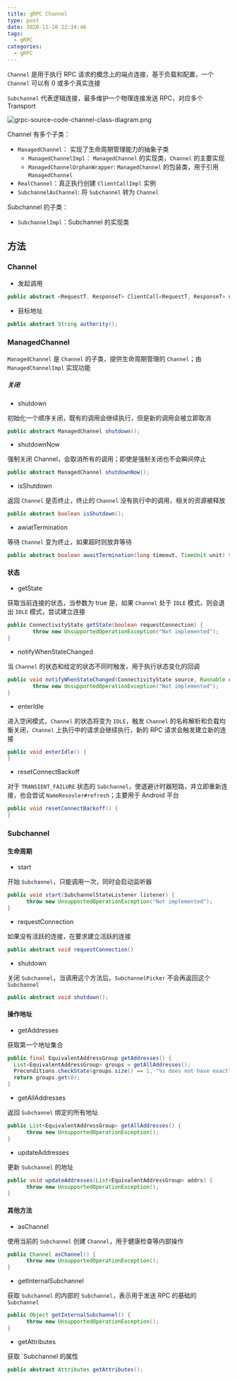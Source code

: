 ```yaml
---
title: gRPC Channel
type: post
date: 2020-11-18 22:34:46
tags:
  - gRPC
categories:
  - gRPC
---
```


`Channel` 是用于执行 RPC 请求的概念上的端点连接，基于负载和配置，一个 `Channel` 可以有 0 或多个真实连接

`Subchannel` 代表逻辑连接，最多维护一个物理连接发送 RPC，对应多个 Transport

![grpc-source-code-channel-class-diagram.png](https://img.hellowood.dev/picture/grpc-source-code-channel-class-diagram.png)

Channel 有多个子类：

- `ManagedChannel`： 实现了生命周期管理能力的抽象子类
  - `ManagedChannelImpl`： `ManagedChannel` 的实现类，`Channel` 的主要实现
  - `ManagedChannelOrphanWrapper`: `ManagedChannel` 的包装类，用于引用 `ManagedChannel`
- `RealChannel`：真正执行创建 `ClientCallImpl` 实例
- `SubchannelAsChannel`: 将 `Subchannel` 转为 `Channel`

Subchannel 的子类：

- `SubchannelImpl`：Subchannel 的实现类

## 方法

### Channel

- 发起调用

```java
public abstract <RequestT, ResponseT> ClientCall<RequestT, ResponseT> newCall(MethodDescriptor<RequestT, ResponseT> methodDescriptor, CallOptions callOptions);
```

- 目标地址

```java
public abstract String authority();
```

### ManagedChannel

`ManagedChannel` 是 `Channel` 的子类，提供生命周期管理的 `Channel`；由 `ManagedChannelImpl` 实现功能

##### 关闭

- shutdown

初始化一个顺序关闭，既有的调用会继续执行，但是新的调用会被立即取消

```java
public abstract ManagedChannel shutdown();
```

- shutdownNow

强制关闭 Channel，会取消所有的调用；即使是强制关闭也不会瞬间停止

```java
public abstract ManagedChannel shutdownNow();
```

- isShutdown

返回 `Channel` 是否终止，终止的 `Channel` 没有执行中的调用，相关的资源被释放

```java
public abstract boolean isShutdown();
```

- awiatTermination

等待 `Channel` 变为终止，如果超时则放弃等待

```java
public abstract boolean awaitTermination(long timeout, TimeUnit unit) throws InterruptedException;
```

#### 状态

- getState

获取当前连接的状态，当参数为 true 是，如果 `Channel` 处于 `IDLE` 模式，则会退出 `IDLE` 模式，尝试建立连接

```java
public ConnectivityState getState(boolean requestConnection) {
        throw new UnsupportedOperationException("Not implemented");
}
```

- notifyWhenStateChanged

当 `Channel` 的状态和给定的状态不同时触发，用于执行状态变化的回调

```java
public void notifyWhenStateChanged(ConnectivityState source, Runnable callback) {
        throw new UnsupportedOperationException("Not implemented");
}
```

- enterIdle

进入空闲模式，`Channel` 的状态将变为 `IDLE`，触发 `Channel` 的名称解析和负载均衡关闭，`Channel` 上执行中的请求会继续执行，新的 RPC 请求会触发建立新的连接

```java
public void enterIdle() {
}
```

- resetConnectBackoff

对于 `TRANSIENT_FAILURE` 状态的 `Subchannel`，使退避计时器短路，并立即重新连接，也会尝试 `NameResovler#refresh`；主要用于 Android 平台

```java
public void resetConnectBackoff() {
}
```

### Subchannel

#### 生命周期

- start

开始 `Subchannel`，只能调用一次，同时会启动监听器

```java
public void start(SubchannelStateListener listener) {
      throw new UnsupportedOperationException("Not implemented");
}
```

- requestConnection

如果没有活跃的连接，在要求建立活跃的连接

```java
public abstract void requestConnection()
```

- shutdown

关闭 `Subchannel`，当调用这个方法后，`SubchannelPicker` 不会再返回这个 `Subchannel`

```java
public abstract void shutdown();
```

#### 操作地址

- getAddresses

获取第一个地址集合

```java
public final EquivalentAddressGroup getAddresses() {
  List<EquivalentAddressGroup> groups = getAllAddresses();
  Preconditions.checkState(groups.size() == 1, "%s does not have exactly one group", groups);
  return groups.get(0);
}
```

- getAllAddresses

返回 `Subchannel` 绑定的所有地址

```java
public List<EquivalentAddressGroup> getAllAddresses() {
      throw new UnsupportedOperationException();
}
```

- updateAddresses

更新 `Subchannel` 的地址

```java
public void updateAddresses(List<EquivalentAddressGroup> addrs) {
      throw new UnsupportedOperationException();
}
```

#### 其他方法

- asChannel

使用当前的 `Subchannel` 创建 `Channel`，用于健康检查等内部操作

```java
public Channel asChannel() {
      throw new UnsupportedOperationException();
}
```

- getInternalSubchannel

获取 `Subchannel` 的内部的 `Subchannel`，表示用于发送 RPC 的基础的 `Subchannel`

```java
public Object getInternalSubchannel() {
      throw new UnsupportedOperationException();
}
```

- getAttributes

获取 `Subchannel 的属性

```java
public abstract Attributes getAttributes();
```
